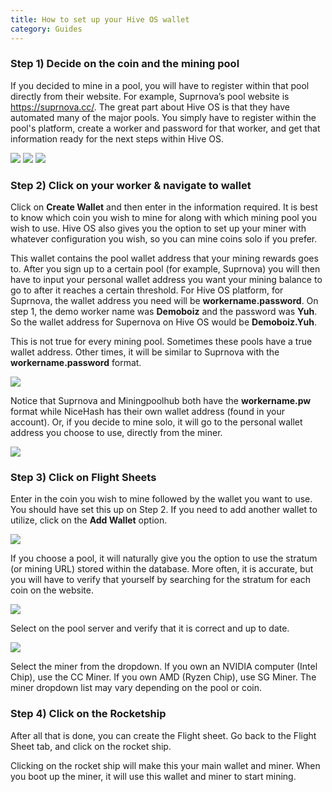 ```yaml
---
title: How to set up your Hive OS wallet
category: Guides
---
```


### Step 1) Decide on the coin and the mining pool
If you decided to mine in a pool, you will have to register within that pool directly from their website. For example, Suprnova’s pool website is https://suprnova.cc/. The great part about Hive OS is that they have automated many of the major pools. You simply have to register within the pool's platform, create a worker and password for that worker, and get that information ready for the next steps within Hive OS.

<img src="https://miro.medium.com/max/334/0*15xxIauan7l9q8pW.png">


<img src="https://miro.medium.com/max/500/0*wWUQhCTCthFEtGIR.png">


<img src="https://miro.medium.com/max/800/0*pvFVB_ORr6tG-9CC.png">

### Step 2) Click on your worker & navigate to wallet
Click on **Create Wallet** and then enter in the information required. It is best to know which coin you wish to mine for along with which mining pool you wish to use. Hive OS also gives you the option to set up your miner with whatever configuration you wish, so you can mine coins solo if you prefer.

This wallet contains the pool wallet address that your mining rewards goes to. After you sign up to a certain pool (for example, Suprnova) you will then have to input your personal wallet address you want your mining balance to go to after it reaches a certain threshold. For Hive OS platform, for Suprnova, the wallet address you need will be **workername.password**. On step 1, the demo worker name was **Demoboiz** and the password was **Yuh**. So the wallet address for Supernova on Hive OS would be **Demoboiz.Yuh**.

This is not true for every mining pool. Sometimes these pools have a true wallet address. Other times, it will be similar to Suprnova with the **workername.password** format.

<img src="https://miro.medium.com/max/800/0*Qw6q2uT1h5YgozKy.png">

Notice that Suprnova and Miningpoolhub both have the **workername.pw** format while NiceHash has their own wallet address (found in your account). Or, if you decide to mine solo, it will go to the personal wallet address you choose to use, directly from the miner.

<img src="https://miro.medium.com/max/800/0*g0MVchej7uecSTgq.png">

### Step 3) Click on Flight Sheets
Enter in the coin you wish to mine followed by the wallet you want to use. You should have set this up on Step 2. If you need to add another wallet to utilize, click on the **Add Wallet** option.

<img src="https://miro.medium.com/max/800/0*D1f6FdBlRCyZ6dj3.png">

If you choose a pool, it will naturally give you the option to use the stratum (or mining URL) stored within the database. More often, it is accurate, but you will have to verify that yourself by searching for the stratum for each coin on the website.

<img src="https://miro.medium.com/max/800/0*SufrJy9NX0N_gHHm.png">

Select on the pool server and verify that it is correct and up to date.

<img src="https://miro.medium.com/max/800/0*DH94ACYcWvzHBfpE.png">

Select the miner from the dropdown. If you own an NVIDIA computer (Intel Chip), use the CC Miner. If you own AMD (Ryzen Chip), use SG Miner. The miner dropdown list may vary depending on the pool or coin.

### Step 4) Click on the Rocketship
After all that is done, you can create the Flight sheet. Go back to the Flight Sheet tab, and click on the rocket ship.

Clicking on the rocket ship will make this your main wallet and miner. When you boot up the miner, it will use this wallet and miner to start mining.
